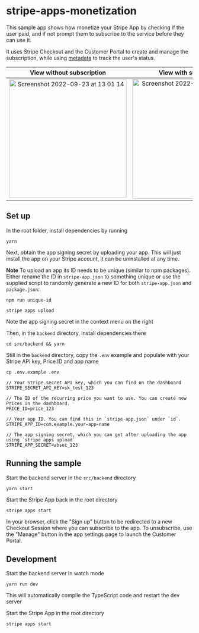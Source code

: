 # stripe-apps-monetization
This sample app shows how monetize your Stripe App by checking if the user paid, and if not prompt them to subscribe to the service before they can use it.

It uses Stripe Checkout and the Customer Portal to create and manage the subscription, while using [metadata](https://stripe.com/docs/api/metadata) to track the user's status.

View without subscription             |  View with subscription
:-------------------------:|:-------------------------:
<img width="317" alt="Screenshot 2022-09-23 at 13 01 14" src="https://user-images.githubusercontent.com/46610432/191947047-da6bc9eb-7a6e-4600-9d41-6ef1a5afdf64.png">  |  <img width="322" alt="Screenshot 2022-09-23 at 13 01 39" src="https://user-images.githubusercontent.com/46610432/191947064-73715f05-9972-4dfd-8ccd-f3034f791f6c.png">


## Set up
In the root folder, install dependencies by running
```
yarn
```

Next, obtain the app signing secret by uploading your app. This will just install the app on your Stripe account, it can be uninstalled at any time.

**Note** To upload an app its ID needs to be unique (similar to npm packages). Either rename the ID in `stripe-app.json` to something unique or use the supplied script to randomly generate a new ID for both `stripe-app.json` and `package.json`:

```
npm run unique-id
```

```
stripe apps upload
```

Note the app signing secret in the context menu on the right



Then, in the `backend` directory, install dependencies there

```
cd src/backend && yarn
```

Still in the `backend` directory, copy the `.env` example and populate with your Stripe API key, Price ID and app name
```
cp .env.example .env
```

```
// Your Stripe secret API key, which you can find on the dashboard
STRIPE_SECRET_API_KEY=sk_test_123

// The ID of the recurring price you want to use. You can create new Prices in the dashboard.
PRICE_ID=price_123

// Your app ID. You can find this in `stripe-app.json` under `id`.
STRIPE_APP_ID=com.example.your-app-name

// The app signing secret, which you can get after uploading the app using `stripe apps upload`
STRIPE_APP_SECRET=absec_123
```

## Running the sample

Start the backend server in the `src/backend` directory
```
yarn start
```

Start the Stripe App back in the root directory
```
stripe apps start
```

In your browser, click the "Sign up" button to be redirected to a new Checkout Session where you can subscribe to the app. To unsubscribe, use the "Manage" button in the app settings page to launch the Customer Portal.

## Development

Start the backend server in watch mode
```
yarn run dev
```

This will automatically compile the TypeScript code and restart the dev server

Start the Stripe App in the root directory
```
stripe apps start
```
